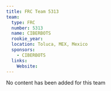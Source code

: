 ```yaml
---
title: FRC Team 5313
team:
  type: FRC
  number: 5313
  name: CIBERBOTS
  rookie_year: 
  location: Toluca, MEX, Mexico
  sponsors:
    - CIBERBOTS
  links:
    Website: 
---
```

No content has been added for this team